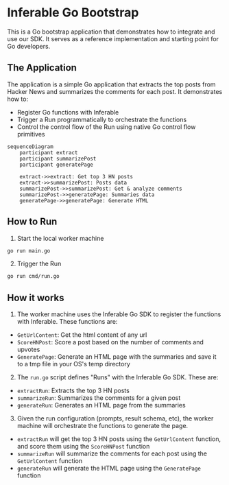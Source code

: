 # Inferable Go Bootstrap

This is a Go bootstrap application that demonstrates how to integrate and use our SDK. It serves as a reference implementation and starting point for Go developers.

## The Application

The application is a simple Go application that extracts the top posts from Hacker News and summarizes the comments for each post. It demonstrates how to:

- Register Go functions with Inferable
- Trigger a Run programmatically to orchestrate the functions
- Control the control flow of the Run using native Go control flow primitives

```mermaid
sequenceDiagram
    participant extract
    participant summarizePost
    participant generatePage

    extract->>extract: Get top 3 HN posts
    extract->>summarizePost: Posts data
    summarizePost->>summarizePost: Get & analyze comments
    summarizePost->>generatePage: Summaries data
    generatePage->>generatePage: Generate HTML
```

## How to Run

1. Start the local worker machine

```bash
go run main.go
```

2. Trigger the Run

```bash
go run cmd/run.go
```

## How it works

1. The worker machine uses the Inferable Go SDK to register the functions with Inferable. These functions are:

- `GetUrlContent`: Get the html content of any url
- `ScoreHNPost`: Score a post based on the number of comments and upvotes
- `GeneratePage`: Generate an HTML page with the summaries and save it to a tmp file in your OS's temp directory

2. The `run.go` script defines "Runs" with the Inferable Go SDK. These are:

- `extractRun`: Extracts the top 3 HN posts
- `summarizeRun`: Summarizes the comments for a given post
- `generateRun`: Generates an HTML page from the summaries

3. Given the run configuration (prompts, result schema, etc), the worker machine will orchestrate the functions to generate the page.

- `extractRun` will get the top 3 HN posts using the `GetUrlContent` function, and score them using the `ScoreHNPost` function
- `summarizeRun` will summarize the comments for each post using the `GetUrlContent` function
- `generateRun` will generate the HTML page using the `GeneratePage` function
